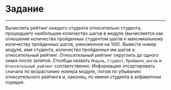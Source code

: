 # Задание
---
Вычислить рейтинг каждого студента относительно студента, прошедшего наибольшее количество шагов в модуле (вычисляется как отношение количества пройденных студентом шагов к максимальному количеству пройденных шагов, умноженное на 100). Вывести номер модуля, имя студента, количество пройденных им шагов и относительный рейтинг. Относительный рейтинг округлить до одного знака после запятой. Столбцы назвать `Модуль`, `Студент`, `Пройдено_шагов` и `Относительный_рейтинг`  соответственно. Информацию отсортировать сначала по возрастанию номера модуля, потом по убыванию относительного рейтинга и, наконец, по имени студента в алфавитном порядке.

